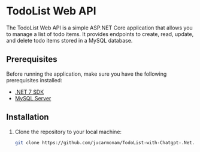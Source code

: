 # TodoList Web API

The TodoList Web API is a simple ASP.NET Core application that allows you to manage a list of todo items. It provides endpoints to create, read, update, and delete todo items stored in a MySQL database.

## Prerequisites

Before running the application, make sure you have the following prerequisites installed:

- [.NET 7 SDK](https://dotnet.microsoft.com/download/dotnet/7.0)
- [MySQL Server](https://dev.mysql.com/downloads/mysql/)

## Installation

1. Clone the repository to your local machine:

   ```bash
   git clone https://github.com/jucarmonam/TodoList-with-Chatgpt-.Net.git

